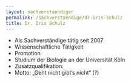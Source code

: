 ```yaml
---
layout: sachverstaendiger
permalink: /sachverstaendige/dr-iris-schulz
title: Dr. Iris Schulz
---
```


- Als Sachverständige tätig seit 2007
- Wissenschaftliche Tätigkeit
- Promotion
- Studium der Biologie an der Universität Köln
- Zusatzqualifikation:
- Motto: „Geht nicht gibt’s nicht“ (?)
